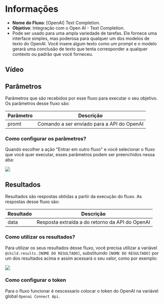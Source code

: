 # Informações

- **Nome do Fluxo**: [OpenAI] Text Completion.
- **Objetivo**: Integração com o Open AI - Text Completion.
- Pode ser usado para uma ampla variedade de tarefas. Ele fornece uma interface simples, mas poderosa para qualquer um dos modelos de texto do OpenAI. Você insere algum texto como um prompt e o modelo gerará uma conclusão de texto que tenta corresponder a qualquer contexto ou padrão que você forneceu. 

## Vídeo


## Parâmetros

Parâmetros que são recebidos por esse fluxo para executar o seu objetivo. Os parâmetros desse fluxo são:

| Parâmetro               | Descrição                                                                                                                                                                                                                   |
|-------------------------|-----------------------------------------------------------------------------------------------------------------------------------------------------------------------------------------------------------------------------|
| promt            | Comando a ser enviado para a API do OpenAI                                                 |


### Como configurar os parâmetros?

Quando escolher a ação "Entrar em outro fluxo" e você selecionar o fluxo que você quer executar, esses parâmetros podem ser preenchidos nessa aba:

<img src="https://github.com/weni-ai/hands-on/blob/main/assets/img/parametros.png?raw=true" data-canonical-src="https://github.com/weni-ai/hands-on/blob/main/assets/img/parametros.png?raw=true"/>

## Resultados

Resultados são respostas obtidas a partir da execução do fluxo. As respostas desse fluxo são:

| Resultado               | Descrição                                                                                                                                                                                                                   |
|-------------------------|-----------------------------------------------------------------------------------------------------------------------------------------------------------------------------------------------------------------------------|
| data                | Resposta extraída a do retorno da API do OpenAI |

### Como utilizar os resultados?

Para utilizar os seus resultados desse fluxo, você precisa utilizar a variável `@child.results.[NOME DO RESULTADO]`, substituindo `[NOME DO RESULTADO]` por um dos resultados acima e assim acessará o seu valor, como por exemplo:

<img src="https://github.com/weni-ai/hands-on/blob/main/assets/img/resultados.png?raw=true" data-canonical-src="https://github.com/weni-ai/hands-on/blob/main/assets/img/resultados.png?raw=true"/>

### Como configurar o token

Para o fluxo funcionar é nescessario colocar o token do OpenAI na variável global `Openai Connect Api`.

